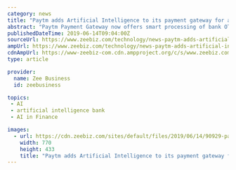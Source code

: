 ```yaml
---
category: news
title: "Paytm adds Artificial Intelligence to its payment gateway for a higher payment success rate"
abstract: "Paytm Payment Gateway now offers smart processing of bank OTP’s and also optimizes bank pages. The engine’s algorithm automatically calculates the success rate for every card bin and for every bank. Photo: PTI"
publishedDateTime: 2019-06-14T09:04:00Z
sourceUrl: https://www.zeebiz.com/technology/news-paytm-adds-artificial-intelligence-to-its-payment-gateway-for-a-higher-payment-success-rate-102286
ampUrl: https://www.zeebiz.com/technology/news-paytm-adds-artificial-intelligence-to-its-payment-gateway-for-a-higher-payment-success-rate-102286/amp
cdnAmpUrl: https://www-zeebiz-com.cdn.ampproject.org/c/s/www.zeebiz.com/technology/news-paytm-adds-artificial-intelligence-to-its-payment-gateway-for-a-higher-payment-success-rate-102286/amp
type: article

provider:
  name: Zee Business
  id: zeebusiness

topics:
 - AI
 - artificial intelligence bank
 - AI in Finance

images:
  - url: https://cdn.zeebiz.com/sites/default/files/2019/06/14/90929-paytm-pti.jpeg
    width: 770
    height: 433
    title: "Paytm adds Artificial Intelligence to its payment gateway for a higher payment success rate"
---
```

